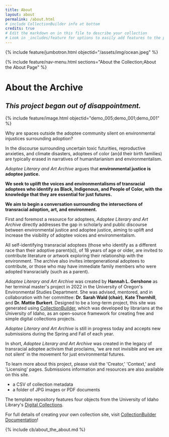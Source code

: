```yaml
---
title: About
layout: about
permalink: /about.html
# include CollectionBuilder info at bottom
credits: true
# Edit the markdown on in this file to describe your collection
# Look in _includes/feature for options to easily add features to the page
--- 
```


{% include feature/jumbotron.html objectid="/assets/img/ocean.jpeg" %}

{% include feature/nav-menu.html sections="About the Collection;About the About Page" %}

# About the Archive

## *This project began out of disappointment.*

<div class="row collection-narrow">
<div class="col-12 py-15" markdown="1">
<!--- {% include feature/image.html objectid="demo_005" width="50" %} -->

{% include feature/image.html objectid="demo_005;demo_001;demo_001" %}

Why are spaces outside the adoptee community silent on environmental injustices surrounding adoption? 

In the discourse surrounding uncertain toxic futurities, reproductive anxieties, and climate disasters, adoptees of color (an{d their birth families) are typically erased in narratives of humanitarianism and environmentalism.

*Adoptee Literary and Art Archive* argues that **environmental justice is adoptee justice.**

**We seek to uplift the voices and environmentalisms of transracial adoptees who identify as Black, Indigenous, and People of Color, with the knowledge that they are essential for just futures.**

**We aim to begin a conversation surrounding the intersections of transracial adoption, art, and environment.**

First and foremost a resource for adoptees, *Adoptee Literary and Art Archive* directly addresses the gap in scholarly and public discourse between environmental justice and adoptee justice, aiming to uplift and increase the visibility of adoptee voices and environmentalism. 

All self-identifying transracial adoptees (those who identify as a different race than their adoptive parent(s)), of 18 years of age or older, are invited to contribute literature or artwork exploring their relationship with the environment. The archive also invites intergenerational adoptees to contribute, or those who may have immediate family members who were adopted transracially (such as a parent).

*Adoptee Literary and Art Archive* was created by **Hannah L. Gershone** as her terminal master's project in 2022 in the University of Oregon's Environmental Studies Department. She was advised, mentored, and in collaboration with her committee: **Dr. Sarah Wald (chair)**, **Kate Thornhill**, and **Dr. Mattie Burkert**. Designed to be a long-term project, this site was generated using [CollectionBuilder](https://collectionbuilder.github.io/about.html), which was developed by librarians at the University of Idaho, as an open-source framework for creating free and simple digital collections projects. 

*Adoptee Literary and Art Archive* is still in progress today and accepts new submissions during the Spring and Fall of each year.

In short, *Adoptee Literary and Art Archive* was created in the legacy of transracial adoptee activism that proclaims, ‘we are not invisible and we are not silent’ in the movement for just environmental futures.

To learn more about this project, please visit the 'Creator,' 'Context,' and 'Licensing' pages. Submissions information and resources are also available on this site.




- a CSV of collection metadata
- a folder of JPG images or PDF documents

The template repository features four objects from the University of Idaho Library's [Digital Collections](https://www.lib.uidaho.edu/digital). 

For full details of creating your own collection site, visit [CollectionBuilder Documentation](https://collectionbuilder.github.io/cb-docs/)!

<!-- IMPORTANT!!! DELETE this comment and the include below when you are finished editing this page for your collection. The include below introduces about page features. They will show up on your collection's about page until you delete it.  -->
{% include cb/about_the_about.md %} 
